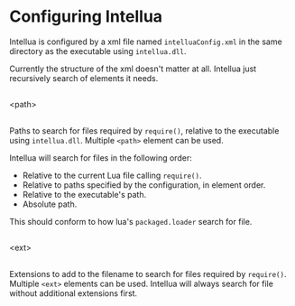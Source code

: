 # Configuring Intellua #

Intellua is configured by a xml file named `intelluaConfig.xml` in the same directory as the executable using `intellua.dll`.

Currently the structure of the xml doesn't matter at all. Intellua just recursively search of elements it needs.

## 

&lt;path&gt;

 ##

Paths to search for files required by `require()`, relative to the executable using `intellua.dll`. Multiple `<path>` element can be used.

Intellua will search for files in the following order:
  * Relative to the current Lua file calling `require()`.
  * Relative to paths specified by the configuration, in element order.
  * Relative to the executable's path.
  * Absolute path.

This should conform to how lua's `packaged.loader` search for file.

## 

&lt;ext&gt;

 ##
Extensions to add to the filename to search for files required by `require()`. Multiple `<ext>` elements can be used. Intellua will always search for file without additional extensions first.
